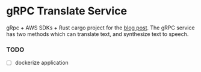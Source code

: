 # gRPC Translate Service
gRpc + AWS SDKs + Rust cargo project for the [blog post]().
The gRPC service has two methods which can translate text, and synthesize text
to speech.

### TODO
- [ ] dockerize application
